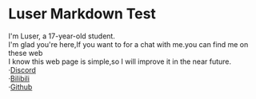 # Luser Markdown Test
I'm Luser, a 17-year-old student.  
I'm glad you're here,If you want to for a chat with me.you can find me on these web  
I know this web page is simple,so I will improve it in the near future.  
·[Discord](https://discord.gg/ArBx5ydcXw)  
·[Bilibili](https://space.bilibili.com/362836326?spm_id_from=333.1007.0.0)  
·[Github](https://github.com/Lumorian)
